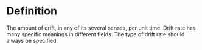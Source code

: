 # Definition

The amount of drift, in any of its several senses, per unit time. Drift
rate has many specific meanings in different fields. The type of drift
rate should always be specified.
